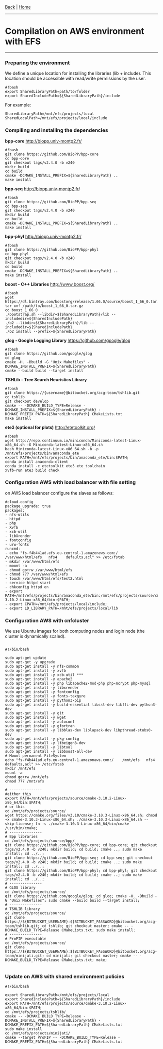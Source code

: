 [Back](./Index.md) | [Home](../ProPIP-Progressive-Multiple-Sequence-Alignment-with-Poisson-Indel-Process.md)

---
# Compilation on AWS environment with EFS
---

### Preparing the environment


We define a unique location for installing the libraries (lib + include). This location should be accessible with read/write permissions by the user.


```
#!bash
export SharedLibraryPath=path/to/folder
export SharedIncludePath=${SharedLibraryPath}/include

```

For example:


```
SharedLibraryPath=/mnt/efs/projects/local
SharedLocalPath=/mnt/efs/projects/local/include
```



### Compiling and installing the dependencies


**bpp-core** http://biopp.univ-montp2.fr/

```
#!bash
git clone https://github.com/BioPP/bpp-core
cd bpp-core
git checkout tags/v2.4.0 -b v240
mkdir build
cd build
cmake -DCMAKE_INSTALL_PREFIX=${SharedLibraryPath} ..
make install
```

**bpp-seq** http://biopp.univ-montp2.fr/

```
#!bash
git clone https://github.com/BioPP/bpp-seq
cd bpp-seq
git checkout tags/v2.4.0 -b v240
mkdir build
cd build
cmake -DCMAKE_INSTALL_PREFIX=${SharedLibraryPath} ..
make install
```

**bpp-phyl**  http://biopp.univ-montp2.fr/

```
#!bash
git clone https://github.com/BioPP/bpp-phyl
cd bpp-phyl
git checkout tags/v2.4.0 -b v240
mkdir build
cd build
cmake -DCMAKE_INSTALL_PREFIX=${SharedLibraryPath} ..
make install
```

**boost - C++ Libraries** http://www.boost.org/

```
#!bash
wget https://dl.bintray.com/boostorg/release/1.66.0/source/boost_1_66_0.tar.gz
tar xvf /path/to/boost_1_66_0.tar.gz
cd boost_1_66_0
./bootstrap.sh --libdir=${SharedLibraryPath}/lib --includedir=${SharedIncludePath}
./b2 --libdir=${SharedLibraryPath}/lib --includedir=${SharedIncludePath}
./b2 install --prefix=${SharedLibraryPath}
```

**glog - Google Logging Library** https://github.com/google/glog

```
#!bash
git clone https://github.com/google/glog
cd glog
cmake -H. -Bbuild -G "Unix Makefiles" -DCMAKE_INSTALL_PREFIX=${SharedLibraryPath}
cmake --build build --target install

```


**TSHLib - Tree Search Heuristics Library** 

```
#!bash
git clone https://{username}@bitbucket.org/acg-team/tshlib.git
cd tshlib
git checkout develop
cmake -- -DCMAKE_BUILD_TYPE=Release -DCMAKE_INSTALL_PREFIX=${SharedLibraryPath} -DCMAKE_PREFIX_PATH=${SharedLibraryPath} CMakeLists.txt
make install
```


**ete3  (optional for plots)** http://etetoolkit.org/

```
#!bash
wget http://repo.continuum.io/miniconda/Miniconda-latest-Linux-x86_64.sh -O Miniconda-latest-Linux-x86_64.sh
bash Miniconda-latest-Linux-x86_64.sh -b -p /mnt/efs/projects/bin/anaconda_ete
export PATH=/mnt/efs/projects/bin/anaconda_ete/bin:$PATH;
conda install anaconda-client
conda install -c etetoolkit ete3 ete_toolchain
xvfb-run ete3 build check
```



### Configuration AWS with load balancer with file setting


on AWS load balancer configure the slaves as follows:

```
#cloud-config
package_upgrade: true
packages:
- nfs-utils
- httpd
- php
- Xvfb
- xcb-util
- libXrender
- fontconfig
- urw-fonts
runcmd:
- echo "fs-f4b441ad.efs.eu-central-1.amazonaws.com:/    /var/www/html/efs   nfs4    defaults,acl" >> /etc/fstab
- mkdir /var/www/html/efs
- mount -a
- chmod go+rw /var/www/html/efs
- chmod 777 /var/www/html/efs
- touch /var/www/html/efs/test2.html
- service httpd start
- chkconfig httpd on
- export PATH=/mnt/efs/projects/bin/anaconda_ete/bin:/mnt/efs/projects/source/cmake-3.10.2-Linux-x86_64/bin:$PATH;
- export CPATH=/mnt/efs/projects/local/include;
- export LD_LIBRARY_PATH=/mnt/efs/projects/local/lib
```

### Configuration AWS with cnfcluster 

We use Ubuntu images for both computing nodes and login node (the cluster is dynamically scaled).

```

#!/bin/bash

sudo apt-get update
sudo apt-get -y upgrade
sudo apt-get install -y nfs-common
sudo apt-get install -y xvfb
sudo apt-get install -y xcb-util ***
sudo apt-get install -y apache2
sudo apt-get install -y php libapache2-mod-php php-mcrypt php-mysql
sudo apt-get install -y libxrender
sudo apt-get install -y fontconfig
sudo apt-get install -y fonts-texgyre
sudo apt-get install -y python3-pip
sudo apt-get install -y build-essential libssl-dev libffi-dev python3-dev
sudo apt-get install -y git
sudo apt-get install -y wget
sudo apt-get install -y autoconf
sudo apt-get install -y gfortran
sudo apt-get install -y libblas-dev liblapack-dev libpthread-stubs0-dev
sudo apt-get install -y pkg-config
sudo apt-get install -y libeigen3-dev
sudo apt-get install -y libtool
sudo apt-get install -y libboost-all-dev
# Mount permanent FileSystem
echo "fs-f4b441ad.efs.eu-central-1.amazonaws.com:/    /mnt/efs   nfs4    defaults,acl" >> /etc/fstab
mkdir /mnt/efs
mount -a
chmod go+rw /mnt/efs
chmod 777 /mnt/efs

# ---------------
#either this
export PATH=/mnt/efs/projects/source/cmake-3.10.2-Linux-x86_64/bin:$PATH;
# or this
cd /mnt/efs/projects/source/
wget https://cmake.org/files/v3.10/cmake-3.10.3-Linux-x86_64.sh; chmod +x cmake-3.10.3-Linux-x86_64.sh; ./cmake-3.10.3-Linux-x86_64.sh --skip-license; ln -s ./cmake-3.10.3-Linux-x86_64/bin/cmake /usr/bin/cmake;
# ---------------
# Bpp libraries
cd /mnt/efs/projects/source/bpp/
git clone https://github.com/BioPP/bpp-core; cd bpp-core; git checkout tags/v2.4.0 -b v240; mkdir build; cd build; cmake ..; sudo make install; cd ../..;
git clone https://github.com/BioPP/bpp-seq; cd bpp-seq; git checkout tags/v2.4.0 -b v240; mkdir build; cd build; cmake ..; sudo make install; cd ../..;
git clone https://github.com/BioPP/bpp-phyl; cd bpp-phyl; git checkout tags/v2.4.0 -b v240; mkdir build; cd build; cmake ..; sudo make install; cd ../..;
# ---------------
# GLOG library
cd /mnt/efs/projects/source/
git clone https://github.com/google/glog; cd glog; cmake -H. -Bbuild -G "Unix Makefiles"; sudo cmake --build build --target install;
# ---------------
# TSHLIB library
cd /mnt/efs/projects/source/
git clone https://${BITBUCKET_USERNAME}:${BITBUCKET_PASSWORD}@bitbucket.org/acg-team/tshlib.git; cd tshlib; git checkout master; cmake -- -DCMAKE_BUILD_TYPE=Release CMakeLists.txt; sudo make install;
# ---------------
# ProPIP executable
cd /mnt/efs/projects/source/
git clone https://${BITBUCKET_USERNAME}:${BITBUCKET_PASSWORD}@bitbucket.org/acg-team/minijati.git; cd minijati; git checkout master; cmake -- -DCMAKE_BUILD_TYPE=Release CMakeLists.txt; make;


```


### Update on AWS with shared environment policies


```
#!/bin/bash

export SharedLibraryPath=/mnt/efs/projects/local
export SharedIncludePath=${SharedLibraryPath}/include
export PATH=/mnt/efs/projects/source/cmake-3.10.2-Linux-x86_64/bin:$PATH;
cd /mnt/efs/projects/tshlib/
cmake -- -DCMAKE_BUILD_TYPE=Release -DCMAKE_INSTALL_PREFIX=${SharedLibraryPath} -DCMAKE_PREFIX_PATH=${SharedLibraryPath} CMakeLists.txt
sudo make install
cd /mnt/efs/projects/minijati/
cmake --target ProPIP -- -DCMAKE_BUILD_TYPE=Release -DCMAKE_PREFIX_PATH=${SharedLibraryPath} CMakeLists.txt
```
